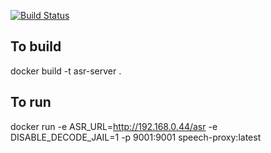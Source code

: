 [![Build Status](https://travis-ci.org/mozilla/speech-proxy.svg?branch=master)](https://travis-ci.org/andrenatal/speech-proxy)

## To build
docker build -t asr-server .

## To run
docker run -e ASR_URL=http://192.168.0.44/asr -e DISABLE_DECODE_JAIL=1  -p 9001:9001 speech-proxy:latest
